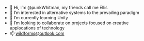 - 👋 Hi, I’m @punkWhitman, my friends call me Ellis
- 👀 I’m interested in alternative systems to the prevailing paradigm
- 🌱 I’m currently learning Unity
- 💞️ I’m looking to collaborate on projects focused on creative applocations of technology
- 📫 wildforms@outlook.com

<!---
punkWhitman/punkWhitman is a ✨ special ✨ repository because its `README.md` (this file) appears on your GitHub profile.
You can click the Preview link to take a look at your changes.
--->
